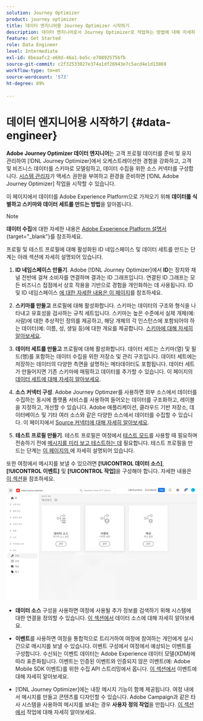 ```yaml
---
solution: Journey Optimizer
product: journey optimizer
title: 데이터 엔지니어용 Journey Optimizer 시작하기
description: 데이터 엔지니어로서 Journey Optimizer로 작업하는 방법에 대해 자세히 알아보세요.
feature: Get Started
role: Data Engineer
level: Intermediate
exl-id: 8beaafc2-e68d-46a1-be5c-e70892575bfb
source-git-commit: c2f32533027e374a1df26943e7c5acd4e1d13869
workflow-type: tm+mt
source-wordcount: '573'
ht-degree: 89%

---
```


# 데이터 엔지니어용 시작하기 {#data-engineer}

**Adobe Journey Optimizer 데이터 엔지니어**&#x200B;는 고객 프로필 데이터를 준비 및 유지 관리하여 [!DNL Journey Optimizer]에서 오케스트레이션한 경험을 강화하고, 고객 및 비즈니스 데이터를 스키마로 모델링하고, 데이터 수집을 위한 소스 커넥터를 구성합니다. [시스템 관리자](administrator.md)가 액세스 권한을 부여하고 환경을 준비하면 [!DNL Adobe Journey Optimizer] 작업을 시작할 수 있습니다.


이 페이지에서 데이터를 Adobe Experience Platform으로 가져오기 위해 **데이터를 식별하고 스키마와 데이터 세트를 만드는 방법**&#x200B;을 알아봅니다.

>[!NOTE]
>
>**데이터 수집**&#x200B;에 대한 자세한 내용은 [Adobe Experience Platform 설명서](https://experienceleague.adobe.com/docs/experience-platform/ingestion/home.html?lang=ko){target="_blank"}를 참조하세요.

프로필 및 테스트 프로필에 대해 활성화된 ID 네임스페이스 및 데이터 세트를 만드는 단계는 아래 섹션에 자세히 설명되어 있습니다.

1. **ID 네임스페이스 만들기**. Adobe [!DNL Journey Optimizer]에서 **ID**&#x200B;는 장치와 채널 전반에 걸쳐 소비자를 연결하며 결과는 ID 그래프입니다. 연결된 ID 그래프는 모든 비즈니스 접점에서 상호 작용을 기반으로 경험을 개인화하는 데 사용됩니다.  ID 및 ID 네임스페이스 [에 대한 자세한 내용은 이 페이지](../../audience/get-started-identity.md)를 참조하세요.

1. **스키마를 만들고** 프로필에 대해 활성화합니다. 스키마는 데이터의 구조와 형식을 나타내고 유효성을 검사하는 규칙 세트입니다. 스키마는 높은 수준에서 실제 개체(예: 사람)에 대한 추상적인 정의를 제공하고, 해당 개체의 각 인스턴스에 포함되어야 하는 데이터(예: 이름, 성, 생일 등)에 대한 개요를 제공합니다.  [ 스키마에 대해 자세히 알아보세요](../../data/get-started-schemas.md).

1. **데이터 세트를 만들고** 프로필에 대해 활성화합니다. 데이터 세트는 스키마(열) 및 필드(행)를 포함하는 데이터 수집을 위한 저장소 및 관리 구조입니다. 데이터 세트에는 저장하는 데이터의 다양한 측면을 설명하는 메타데이터도 포함됩니다. 데이터 세트가 만들어지면 기존 스키마에 매핑하고 데이터를 추가할 수 있습니다. 이 페이지의 [ 데이터 세트에 대해 자세히 알아보세요](../../data/get-started-datasets.md).

1. **소스 커넥터 구성**. Adobe Journey Optimzer를 사용하면 외부 소스에서 데이터를 수집하는 동시에 플랫폼 서비스를 사용하여 들어오는 데이터를 구조화하고, 레이블을 지정하고, 개선할 수 있습니다. Adobe 애플리케이션, 클라우드 기반 저장소, 데이터베이스 및 기타 여러 소스와 같은 다양한 소스에서 데이터를 수집할 수 있습니다. 이 페이지에서 [Source 커넥터에 대해 자세히 알아보세요](../get-started-sources.md).

1. **테스트 프로필 만들기**. 테스트 프로필은 여정에서 [테스트 모드](../../building-journeys/testing-the-journey.md)를 사용할 때 필요하며 전송하기 전에 [메시지를 미리 보고 테스트하는 데](../../content-management/preview-test.md) 필요합니다. 테스트 프로필을 만드는 단계는 [이 페이지의 ](../../audience/creating-test-profiles.md)에 자세히 설명되어 있습니다.


또한 여정에서 메시지를 보낼 수 있으려면 **[!UICONTROL 데이터 소스]**, **[!UICONTROL 이벤트]** 및 **[!UICONTROL 작업]**&#x200B;을 구성해야 합니다. 자세한 내용은 [이 섹션](../../configuration/about-data-sources-events-actions.md)을 참조하세요.

![](../assets/admin-menu.png)

* **데이터 소스** 구성을 사용하면 여정에 사용될 추가 정보를 검색하기 위해 시스템에 대한 연결을 정의할 수 있습니다. [이 섹션에서](../../datasource/about-data-sources.md) 데이터 소스에 대해 자세히 알아보세요.

* **이벤트**&#x200B;를 사용하면 여정을 통합적으로 트리거하여 여정에 참여하는 개인에게 실시간으로 메시지를 보낼 수 있습니다. 이벤트 구성에서 여정에서 예상되는 이벤트를 구성합니다. 수신되는 이벤트 데이터는 Adobe Experience 데이터 모델(XDM)에 따라 표준화됩니다. 이벤트는 인증된 이벤트와 인증되지 않은 이벤트(예: Adobe Mobile SDK 이벤트)를 위한 수집 API 스트리밍에서 옵니다. [이 섹션에서](../../event/about-events.md) 이벤트에 대해 자세히 알아보세요.

* [!DNL Journey Optimizer]에는 내장 메시지 기능이 함께 제공됩니다. 여정 내에서 메시지를 만들고 콘텐츠를 디자인할 수 있습니다. Adobe Campaign과 같은 타사 시스템을 사용하여 메시지를 보내는 경우 **사용자 정의 작업**&#x200B;을 만듭니다. [이 섹션에서](../../action/action.md) 작업에 대해 자세히 알아보세요.

